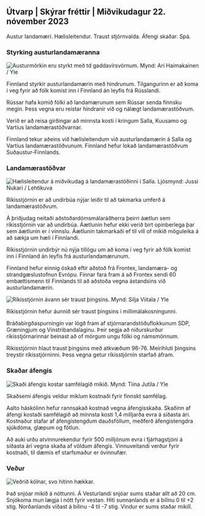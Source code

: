 ## Útvarp \| Skýrar fréttir \| Miðvikudagur 22. nóvember 2023

Austur landamæri. Hælisleitendur. Traust stjórnvalda. Áfengi skaðar. Spá.

### Styrking austurlandamæranna

![Austurmörkin eru styrkt með td gaddavírsvörnum. Mynd: Ari Haimakainen / Yle](https://images.cdn.yle.fi/image/upload/c_crop,h_3078,w_5472,x_0,y_157/ar_1.7777777777777777,c_fill,g_faces,h_6_00,0dpr.q_auto:eco/f_auto/fl_lossy/v1700489748/39-1203622655b691ed016a)

Finnland styrkir austurlandamærin með hindrunum. Tilgangurinn er að koma í veg fyrir að fólk komist inn í Finnland án leyfis frá Rússlandi.

Rússar hafa komið fólki að landamærunum sem Rússar senda finnsku megin. Þess vegna eru reistar hindranir við og nálægt landamærastöðvum.

Verið er að reisa girðingar að minnsta kosti í kringum Salla, Kuusamo og Vartius landamærastöðvarnar.

Finnland tekur aðeins við hælisleitendum við austurlandamærin á Salla og Vartius landamærastöðvunum. Finnland hefur lokað landamærastöðvum Suðaustur-Finnlands.

### Landamærastöðvar

![Hælisleitendur á miðvikudag á landamærastöðinni í Salla. Ljósmynd: Jussi Nukari / Lehtikuva](https://images.cdn.yle.fi/image/upload/c_crop,h_2879,w_5119,x_0,y_429/ar_1.77777777777777777,c_fill,g_05,w_12r,h_05,w_1r.q_auto:eco/f_auto/fl_lossy/v1700655653/39-1204918655df1f3cef50)

Ríkisstjórnin er að undirbúa nýjar leiðir til að takmarka umferð á landamærastöðvum.

Á þriðjudag neitaði aðstoðardómsmálaráðherra þeirri áætlun sem ríkisstjórnin var að undirbúa. Áætlunin hefur ekki verið birt opinberlega þar sem áætlunin er í vinnslu. Áætlunin takmarkaði ef til vill of mikið möguleika á að sækja um hæli í Finnlandi.

Ríkisstjórnin undirbýr nú nýja tillögu um að koma í veg fyrir að fólk komist inn í Finnland án leyfis frá austurlandamærunum.

Finnland hefur einnig óskað eftir aðstoð frá Frontex, landamæra- og strandgæslustofnun Evrópu. Finnar fara fram á að Frontex sendi 60 embættismenn til Finnlands til að aðstoða vegna ástandsins við austurlandamærin.

![Ríkisstjórnin ávann sér traust þingsins. Mynd: Silja Viitala / Yle](https://images.cdn.yle.fi/image/upload/c_crop,h_2241,w_3983,x_0,y_325/ar_1.7777777777777777,c_fill,g_faces,h_6270,0dpr.q_auto:eco/f_auto/fl_lossy/v1696934704/39-118409465252a7d6dc9d)

Ríkisstjórnin hefur áunnið sér traust þingsins í millimálakosningunni.

Bráðabirgðaspurningin var lögð fram af stjórnarandstöðuflokkunum SDP, Græningjum og Vinstribandalaginu. Þeir segja að niðurskurður ríkisstjórnarinnar beinast að of mörgum ungu fólki og námsmönnum.

Ríkisstjórnin hlaut traust þingsins með atkvæðum 96-76. Meirihluti þingsins treystir ríkisstjórninni. Þess vegna getur ríkisstjórnin starfað áfram.

### Skaðar áfengis

![Skaði áfengis kostar samfélagið mikið. Mynd: Tiina Jutila / Yle](https://images.cdn.yle.fi/image/upload/c_crop,h_2944,w_5235,x_0,y_312/ar_1.7777777777777777,c_fill,g_faces,h_1270,0dpr.q_auto:eco/f_auto/fl_lossy/v1700406169/39-1203003655a1febe291f)

Skaðsemi áfengis veldur miklum kostnaði fyrir finnskt samfélag.

Aalto háskólinn hefur rannsakað kostnað vegna áfengisskaða. Skaðinn af áfengi kostaði samfélagið að minnsta kosti 1,4 milljarða evra á síðasta ári. Kostnaður stafar af áfengistengdum dauðsföllum, meðferð áfengistengdra sjúkdóma, glæpum og fötlun.

Að auki urðu atvinnurekendur fyrir 500 milljónum evra í fjárhagstjóni á síðasta ári vegna skaða af völdum áfengis. Vinnuveitandi verður fyrir kostnaði, til dæmis ef starfsmaður er óvinnufær.

### Veður

![Veðrið kólnar, svo hitinn hækkar.](https://images.cdn.yle.fi/image/upload/c_crop,h_1080,w_1919,x_0,y_0/ar_1.7777777777777777,c_fill,g_faces,h_670,h_670,h_670,h_670,/dpr_1.0/q_auto:eco/f_auto/fl_lossy/v1700671048/39-1205140655e2e229bced)

Það snjóar mikið á nóttunni. Á Vesturlandi snjóar sums staðar allt að 20 cm. Snjókoma mun lægja í nótt fyrir vestan. Hiti sunnanlands er á bilinu 0 til +2 stig. Norðanlands víðast á bilinu -4 til -7 stig. Vindur er sums staðar mikill.